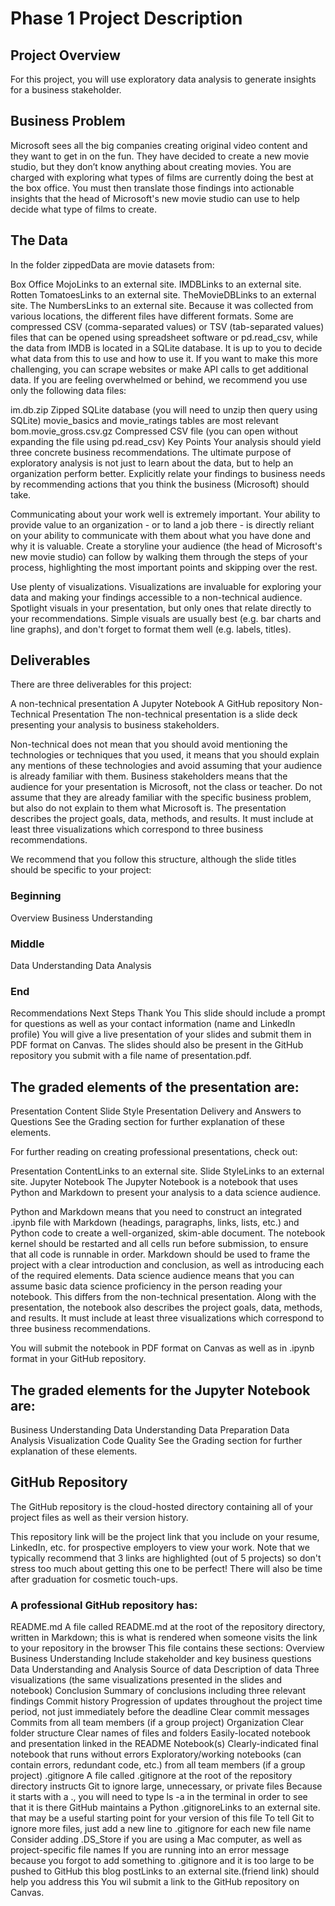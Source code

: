 # Phase 1 Project Description
## Project Overview

For this project, you will use exploratory data analysis to generate insights for a business stakeholder.

## Business Problem

Microsoft sees all the big companies creating original video content and they want to get in on the fun. They have decided to create a new movie studio, but they don’t know anything about creating movies. You are charged with exploring what types of films are currently doing the best at the box office. You must then translate those findings into actionable insights that the head of Microsoft's new movie studio can use to help decide what type of films to create.

## The Data

In the folder zippedData are movie datasets from:

Box Office MojoLinks to an external site.
IMDBLinks to an external site.
Rotten TomatoesLinks to an external site.
TheMovieDBLinks to an external site.
The NumbersLinks to an external site.
Because it was collected from various locations, the different files have different formats. Some are compressed CSV (comma-separated values) or TSV (tab-separated values) files that can be opened using spreadsheet software or pd.read_csv, while the data from IMDB is located in a SQLite database.
It is up to you to decide what data from this to use and how to use it. If you want to make this more challenging, you can scrape websites or make API calls to get additional data. If you are feeling overwhelmed or behind, we recommend you use only the following data files:

im.db.zip
Zipped SQLite database (you will need to unzip then query using SQLite)
movie_basics and movie_ratings tables are most relevant
bom.movie_gross.csv.gz
Compressed CSV file (you can open without expanding the file using pd.read_csv)
Key Points
Your analysis should yield three concrete business recommendations. The ultimate purpose of exploratory analysis is not just to learn about the data, but to help an organization perform better. Explicitly relate your findings to business needs by recommending actions that you think the business (Microsoft) should take.

Communicating about your work well is extremely important. Your ability to provide value to an organization - or to land a job there - is directly reliant on your ability to communicate with them about what you have done and why it is valuable. Create a storyline your audience (the head of Microsoft's new movie studio) can follow by walking them through the steps of your process, highlighting the most important points and skipping over the rest.

Use plenty of visualizations. Visualizations are invaluable for exploring your data and making your findings accessible to a non-technical audience. Spotlight visuals in your presentation, but only ones that relate directly to your recommendations. Simple visuals are usually best (e.g. bar charts and line graphs), and don't forget to format them well (e.g. labels, titles).

## Deliverables

There are three deliverables for this project:

A non-technical presentation
A Jupyter Notebook
A GitHub repository
Non-Technical Presentation
The non-technical presentation is a slide deck presenting your analysis to business stakeholders.

Non-technical does not mean that you should avoid mentioning the technologies or techniques that you used, it means that you should explain any mentions of these technologies and avoid assuming that your audience is already familiar with them.
Business stakeholders means that the audience for your presentation is Microsoft, not the class or teacher. Do not assume that they are already familiar with the specific business problem, but also do not explain to them what Microsoft is.
The presentation describes the project goals, data, methods, and results. It must include at least three visualizations which correspond to three business recommendations.

We recommend that you follow this structure, although the slide titles should be specific to your project:

### Beginning
Overview
Business Understanding
### Middle
Data Understanding
Data Analysis
### End
Recommendations
Next Steps
Thank You
This slide should include a prompt for questions as well as your contact information (name and LinkedIn profile)
You will give a live presentation of your slides and submit them in PDF format on Canvas. The slides should also be present in the GitHub repository you submit with a file name of presentation.pdf.

## The graded elements of the presentation are:

Presentation Content
Slide Style
Presentation Delivery and Answers to Questions
See the Grading section for further explanation of these elements.

For further reading on creating professional presentations, check out:

Presentation ContentLinks to an external site.
Slide StyleLinks to an external site.
Jupyter Notebook
The Jupyter Notebook is a notebook that uses Python and Markdown to present your analysis to a data science audience.

Python and Markdown means that you need to construct an integrated .ipynb file with Markdown (headings, paragraphs, links, lists, etc.) and Python code to create a well-organized, skim-able document.
The notebook kernel should be restarted and all cells run before submission, to ensure that all code is runnable in order.
Markdown should be used to frame the project with a clear introduction and conclusion, as well as introducing each of the required elements.
Data science audience means that you can assume basic data science proficiency in the person reading your notebook. This differs from the non-technical presentation.
Along with the presentation, the notebook also describes the project goals, data, methods, and results. It must include at least three visualizations which correspond to three business recommendations.

You will submit the notebook in PDF format on Canvas as well as in .ipynb format in your GitHub repository.

## The graded elements for the Jupyter Notebook are:

Business Understanding
Data Understanding
Data Preparation
Data Analysis
Visualization
Code Quality
See the Grading section for further explanation of these elements.

## GitHub Repository
The GitHub repository is the cloud-hosted directory containing all of your project files as well as their version history.

This repository link will be the project link that you include on your resume, LinkedIn, etc. for prospective employers to view your work. Note that we typically recommend that 3 links are highlighted (out of 5 projects) so don't stress too much about getting this one to be perfect! There will also be time after graduation for cosmetic touch-ups.

### A professional GitHub repository has:

README.md
A file called README.md at the root of the repository directory, written in Markdown; this is what is rendered when someone visits the link to your repository in the browser
This file contains these sections:
Overview
Business Understanding
Include stakeholder and key business questions
Data Understanding and Analysis
Source of data
Description of data
Three visualizations (the same visualizations presented in the slides and notebook)
Conclusion
Summary of conclusions including three relevant findings
Commit history
Progression of updates throughout the project time period, not just immediately before the deadline
Clear commit messages
Commits from all team members (if a group project)
Organization
Clear folder structure
Clear names of files and folders
Easily-located notebook and presentation linked in the README
Notebook(s)
Clearly-indicated final notebook that runs without errors
Exploratory/working notebooks (can contain errors, redundant code, etc.) from all team members (if a group project)
.gitignore
A file called .gitignore at the root of the repository directory instructs Git to ignore large, unnecessary, or private files
Because it starts with a ., you will need to type ls -a in the terminal in order to see that it is there
GitHub maintains a Python .gitignoreLinks to an external site. that may be a useful starting point for your version of this file
To tell Git to ignore more files, just add a new line to .gitignore for each new file name
Consider adding .DS_Store if you are using a Mac computer, as well as project-specific file names
If you are running into an error message because you forgot to add something to .gitignore and it is too large to be pushed to GitHub this blog postLinks to an external site.(friend link) should help you address this
You wil submit a link to the GitHub repository on Canvas.
